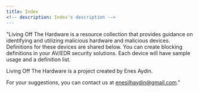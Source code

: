 ```yaml
---
title: Index
<!-- description: Index's description -->
---
```


"Living Off The Hardware is a resource collection that provides guidance on identifying and utilizing malicious hardware and malicious devices. Definitions for these devices are shared below. You can create blocking definitions in your AV/EDR security solutions. Each device will have sample usage and a definition list.

Living Off The Hardware is a project created by Enes Aydin.

For your suggestions, you can contact us at enesilhaydin@gmail.com."